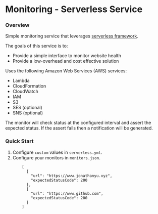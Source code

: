 # Monitoring - Serverless Service

### Overview

Simple monitoring service that leverages [serverless framework](https://github.com/serverless/serverless).

The goals of this service is to:

* Provide a simple interface to monitor website health
* Provide a low-overhead and cost effective solution

Uses the following Amazon Web Services (AWS) services:

* Lambda
* CloudFormation
* CloudWatch
* IAM
* S3
* SES (optional)
* SNS (optional)

The monitor will check status at the configured interval and assert the expected status. 
If the assert fails then a notification will be generated.

### Quick Start

1) Configure `custom` values in `serverless.yml`.
2) Configure your monitors in `monitors.json`.
    ```
        [
          {
            "url": "https://www.jonathanyu.xyz",
            "expectedStatusCode": 200
          },
          {
            "url": "https://www.github.com",
            "expectedStatusCode": 200
          }
        ]
    ```